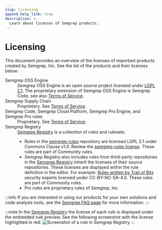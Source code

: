 ```yaml
---
slug: licensing
append_help_link: true
description: >-
  Learn about licenses of Semgrep products.
---
```


# Licensing

This document provides an overview of the licenses of important products created by Semgrep, Inc. See the list of the products and their licenses below:

<dl>
  <dt>Semgrep OSS Engine</dt>
    <dd>Semgrep OSS Engine is an open source project licensed under <a href="https://github.com/returntocorp/semgrep/blob/develop/LICENSE">LGPL 2.1</a>. The proprietary extension of Semgrep OSS Engine is Semgrep Code, see also <a href="https://semgrep.dev/terms">Terms of Service</a>.</dd>
  <dt>Semgrep Supply Chain</dt>
    <dd>Proprietary. See <a href="https://semgrep.dev/terms">Terms of Service</a>.</dd>
  <dt>Semgrep Code, Semgrep Cloud Platform, Semgrep Pro Engine, and Semgrep Pro rules</dt>
    <dd>Proprietary. See <a href="https://semgrep.dev/terms">Terms of Service</a>.</dd> 
  <dt>Semgrep Registry</dt>
    <dd>
    <a href="https://semgrep.dev/explore">Semgrep Registry</a> is a collection of rules and rulesets:
    <ul>
    <li>Rules in the <a href="https://github.com/returntocorp/semgrep-rules">semgrep-rules</a> repository are licensed LGPL 2.1 under Commons Clause v1.0. Review the <a href="https://github.com/returntocorp/semgrep-rules/blob/develop/LICENSE#L10">semgrep-rules license</a>. These rules are part of Community rules.</li>
    <li>Semgrep Registry also includes rules from third-party repositories in the <a href="https://semgrep.dev/explore">Semgrep Registry</a> inherit the licenses of their source repositories. These licenses are displayed within the rule definition in the editor. For example: <a href="https://semgrep.dev/p/trailofbits">Rules written by Trail of Bits</a> security experts licensed under CC-BY-NC-SA-4.0. These rules are part of Community rules.</li>
    <li>Pro rules are proprietary rules of Semgrep, Inc.</li>
    </ul>
    </dd>
</dl>

:::info
If you are interested in using our products for your own solutions and code analysis tools, see the [Semgrep FAQ page](/faq/#how-are-semgrep-and-its-rules-licensed) for more information.
:::

:::note
In the [Semgrep Registry](https://semgrep.dev/explore) the license of each rule is displayed under the embedded rule preview. See the following screenshot with the license highlighted in red:
![Screenshot of a rule in Semgrep Registry](/img/semgrep-registry-license.png)
:::
